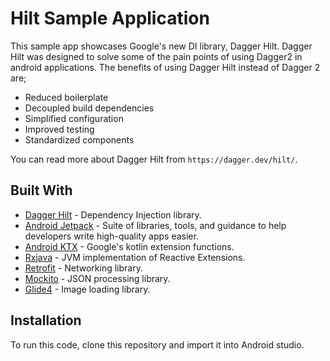 
# Hilt Sample Application

This sample app showcases Google's new DI library, Dagger Hilt.  Dagger Hilt was designed to solve some of the pain points of using Dagger2 in android applications.
The benefits of using Dagger Hilt instead of Dagger 2 are;

* Reduced boilerplate
* Decoupled build dependencies
* Simplified configuration
* Improved testing
* Standardized components

You can read more about Dagger Hilt from `https://dagger.dev/hilt/`.

## Built With
* [Dagger Hilt](https://dagger.dev/hilt) - Dependency Injection library.
* [Android Jetpack](https://developer.android.com/jetpack) - Suite of libraries, tools, and guidance to help developers write high-quality apps easier.
* [Android KTX](https://developer.android.com/kotlin/ktx) - Google's kotlin extension functions.
* [Rxjava](https://github.com/ReactiveX/RxJava)  - JVM implementation of Reactive Extensions.
* [Retrofit](https://github.com/square/retrofit)  - Networking library.
* [Mockito](https://github.com/mockito/mockito) - JSON processing library.
* [Glide4](https://bumptech.github.io/glide/doc/download-setup.html) - Image loading library.



## Installation
To run this code, clone this repository and import it into Android studio.


